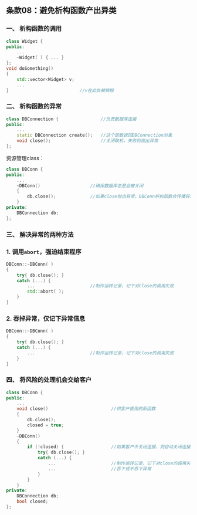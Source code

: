 ## 条款08：避免析构函数产出异类

### 一、 析构函数的调用

```C++
class Widget {
public:
    ...
    ~Widget( ) { ... }
};
void doSomething()
{
    std::vector<Widget> v;
    ...
}							//v在此处被销毁
```



### 二、 析构函数的异常

```C++
class DBConnection {				//负责数据库连接
public:
    ...
    static DBConnection create();	//这个函数返回DBConnection对象
    void close();					//关闭联机，失败则抛出异常
};
```

资源管理class：

```C++
class DBConn {
public:
    ...
    ~DBConn()					//确保数据库总是会被关闭
    {
		db.close();				//如果close抛出异常，DBConn析构函数会传播异常
    }
private:
    DBConnection db;
};
```



### 三、 解决异常的两种方法

### 1. 调用`abort`，强迫结束程序

```C++
DBConn::~DBConn( )
{
    try{ db.close(); }
    catch (...) {
        ...						//制作运转记录，记下对close的调用失败
        std::abort( );
    }
}
```



### 2. 吞掉异常，仅记下异常信息

```C++
DBConn::~DBConn( )
{
    try{ db.close(); }
    catch (...) {
        ...						//制作运转记录，记下对close的调用失败
    }
}
```



### 四、 将风险的处理机会交给客户

```C++
class DBConn {
public:
    ...
    void close()						//供客户使用的新函数
    {
        db.close();
        closed = true;
    }
    ~DBConn()
    {
        if (!closed) {					//如果客户不关闭连接，则自动关闭连接
            try{ db.close(); }
            catch (...) {
                ...						//制作运转记录，记下对close的调用失败
                ...						//吞下或不吞下异常
            }
        }
    }
private:
    DBConnection db;
    bool closed;
};
```


